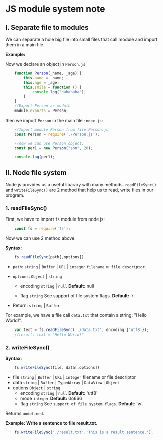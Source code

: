 # JS module system note

## I. Separate file to modules

We can separate a hole big file into small files that call module and import them in a main file.

**Example:**

Now we declare an object in `Person.js`

```javascript
    function Person(_name, _age) {
        this.name = _name;
        this.age = _age;
        this.smile = function () {
            console.log("hahahaha");
        }
    }
    //Export Person as module
    module.exports = Person;
```

then we import `Person` in the main file `index.js`:

```javascript
    //Import module Person from file Person.js
    const Person = require('./Person.js');

    //now we can use Person object.
    const per1 = new Person("son", 20);

    console.log(per1);
```

## II. Node file system

Node js provides us a useful libarary with many methods. `readFileSync()` and `writeFileSync()` are 2 method that help us to read, write files in our program.

### 1. readFileSync()

First, we have to import `fs` module from node js:

```javascript
    const fs = require('fs');
```

Now we can use 2 method above.

**Syntax:**

```javascript
    fs.readFileSync(path[,options])
```

- `path`:   `string` | `Buffer` | `URL` | `integer` `filename` or `file descriptor`.
- `options`: `Object` | `string`

  - encoding `string` | `null` **Default:** null

  - flag `string` See support of file system flags. **Default:** 'r'.
- Return: `string` | `Buffer`

For example, we have a file call `data.txt` that contain a string: "Hello World!".

```javascript
    var text = fs.readFileSync('./data.txt', encoding:{'utf8'});
    //result: text = "Hello World!"
```

### 2. writeFileSync()

**Syntax:**

```javascript
    fs.writeFileSync(file, data[,options])
```

- file `string` | `Buffer` | `URL` | `integer` filename or file descriptor
- data `string` | `Buffer` | `TypedArray` | `DataView` | `Object`
- options `Object` | `string`
  - encoding `string` | `null` **Default:** 'utf8'
  - mode `integer` **Default:** 0o666
  - flag `string` See `support of file system flags`. **Default**: 'w'.

Returns `undefined`.

**Example: Write a sentence to file result.txt.**

```javascript
    fs.writeFileSync('./result.txt','This is a result sentence.');
```
